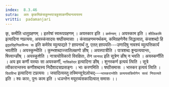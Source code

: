 ```yaml
---
index:  8.3.46
sutra:  अतः कृकमिकंसकुम्भपात्रकुशाकर्णीष्वनव्ययस्य
vritti:  padamanjari
---
```


कृ, कमीति धातुग्रहणम् । इतरेषां स्वरूपग्रहणम् । अयस्कार इति । `कर्मण्यण्` । अयस्काम इति । `शीलिकामि` इत्यादिना णप्रत्ययः, अयस्कंसादयः षष्ठीसमासाः । कंसग्रहणमनर्थकम्, कमिग्रहणेनैव सिद्धत्वात्, कंसशब्दो हि `वृ़तृ़वदिहनिकमिभ्यः सः` इति कमेरेव व्युत्पाद्यते ? ज्ञापनार्थं तु, एतत् ज्ञापयति---उणादिषु नावश्यं व्युत्पत्तिकार्यं भवतीति । अयस्कुम्भीति । कुम्भशब्दाज्जातिलक्षणो ङीष् । अयस्पात्रीति । पात्रशब्दः ष्ट्रन्प्रत्ययान्तः, षित्त्वान्ङीष् । अयस्कुशेति । नात्रायोविकारो विवक्षितः, तेन `जानपद` इति सूत्रेण ङीष् न भवति । अयस्कर्णीति । अय इव कर्णी यस्याः सा अयस्कर्णी, `नासिकोदर` इत्यादिना ङीष् । शुनस्कर्ण इत्ययं त्विति । सूत्रे त्वीकारान्तस्य कर्णीशब्दस्य निर्देशादत्राप्रसङ्गः ।
भाः करणमिति । षष्ठीसमासः । भास्कर इत्ययं त्विति । `दिवाविभा` इत्यादिना टप्रत्ययः । जयादित्यस्तु तस्मिन्सूत्रेऽवोचद्---`भास्करान्तेति प्रत्ययसन्नियोगेन सत्वं निपात्यते` इति । श्वः कारः, पुनः काम इति । धञन्तेन मयूरव्यंसकादित्वात् समासः ।।
